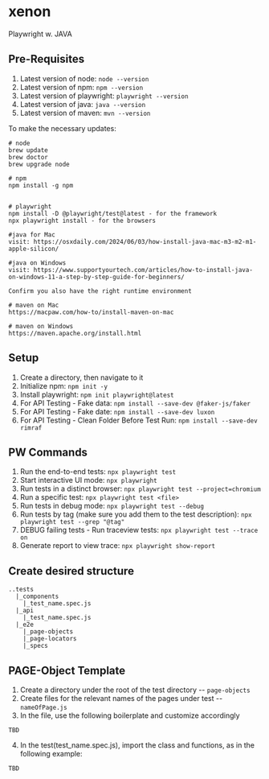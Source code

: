 # xenon

Playwright w. JAVA

## Pre-Requisites

1. Latest version of node: `node --version`
2. Latest version of npm: `npm --version`
3. Latest version of playwright: `playwright --version`
4. Latest version of java: `java --version`
5. Latest version of maven: `mvn --version`

To make the necessary updates:

```
# node
brew update
brew doctor
brew upgrade node

# npm
npm install -g npm


# playwright
npm install -D @playwright/test@latest - for the framework
npx playwright install - for the browsers

#java for Mac
visit: https://osxdaily.com/2024/06/03/how-install-java-mac-m3-m2-m1-apple-silicon/

#java on Windows
visit: https://www.supportyourtech.com/articles/how-to-install-java-on-windows-11-a-step-by-step-guide-for-beginners/

Confirm you also have the right runtime environment

# maven on Mac
https://macpaw.com/how-to/install-maven-on-mac

# maven on Windows
https://maven.apache.org/install.html
```

## Setup

1. Create a directory, then navigate to it
2. Initialize npm: `npm init -y`
3. Install playwright: `npm init playwright@latest`
4. For API Testing - Fake data: `npm install --save-dev @faker-js/faker`
5. For API Testing - Fake date: `npm install --save-dev luxon`
6. For API Testing - Clean Folder Before Test Run: `npm install --save-dev rimraf`

## PW Commands

1. Run the end-to-end tests: `npx playwright test`
2. Start interactive UI mode: `npx playwright`
3. Run tests in a distinct browser: `npx playwright test --project=chromium`
4. Run a specific test: `npx playwright test <file>`
5. Run tests in debug mode: `npx playwright test --debug`
6. Run tests by tag (make sure you add them to the test description): `npx playwright test --grep "@tag"`
7. DEBUG failing tests - Run traceview tests: `npx playwright test --trace on`
8. Generate report to view trace: `npx playwright show-report`

## Create desired structure

```
..tests
  |_components
    |_test_name.spec.js
  |_api
    |_test_name.spec.js
  |_e2e
    |_page-objects
    |_page-locators
    |_specs
```

## PAGE-Object Template

1. Create a directory under the root of the test directory -- `page-objects`
2. Create files for the relevant names of the pages under test -- `nameOfPage.js`
3. In the file, use the following boilerplate and customize accordingly

```
TBD
```

4. In the test(test_name.spec.js), import the class and functions, as in the following example:

```
TBD
```
